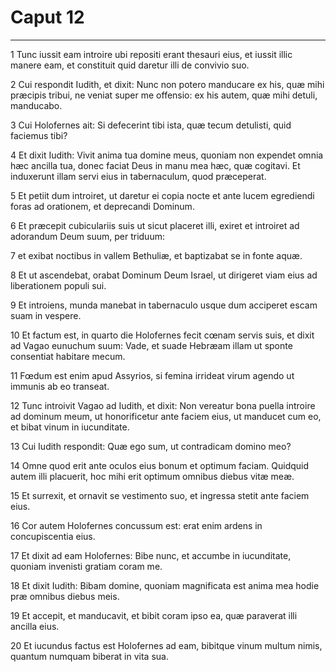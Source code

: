 # Caput 12

***

1 Tunc iussit eam introire ubi repositi erant thesauri eius, et iussit illic manere eam, et constituit quid daretur illi de convivio suo.

2 Cui respondit Iudith, et dixit: Nunc non potero manducare ex his, quæ mihi præcipis tribui, ne veniat super me offensio: ex his autem, quæ mihi detuli, manducabo.

3 Cui Holofernes ait: Si defecerint tibi ista, quæ tecum detulisti, quid faciemus tibi?

4 Et dixit Iudith: Vivit anima tua domine meus, quoniam non expendet omnia hæc ancilla tua, donec faciat Deus in manu mea hæc, quæ cogitavi. Et induxerunt illam servi eius in tabernaculum, quod præceperat.

5 Et petiit dum introiret, ut daretur ei copia nocte et ante lucem egrediendi foras ad orationem, et deprecandi Dominum.

6 Et præcepit cubiculariis suis ut sicut placeret illi, exiret et introiret ad adorandum Deum suum, per triduum:

7 et exibat noctibus in vallem Bethuliæ, et baptizabat se in fonte aquæ.

8 Et ut ascendebat, orabat Dominum Deum Israel, ut dirigeret viam eius ad liberationem populi sui.

9 Et introiens, munda manebat in tabernaculo usque dum acciperet escam suam in vespere.

10 Et factum est, in quarto die Holofernes fecit cœnam servis suis, et dixit ad Vagao eunuchum suum: Vade, et suade Hebræam illam ut sponte consentiat habitare mecum.

11 Fœdum est enim apud Assyrios, si femina irrideat virum agendo ut immunis ab eo transeat.

12 Tunc introivit Vagao ad Iudith, et dixit: Non vereatur bona puella introire ad dominum meum, ut honorificetur ante faciem eius, ut manducet cum eo, et bibat vinum in iucunditate.

13 Cui Iudith respondit: Quæ ego sum, ut contradicam domino meo?

14 Omne quod erit ante oculos eius bonum et optimum faciam. Quidquid autem illi placuerit, hoc mihi erit optimum omnibus diebus vitæ meæ.

15 Et surrexit, et ornavit se vestimento suo, et ingressa stetit ante faciem eius.

16 Cor autem Holofernes concussum est: erat enim ardens in concupiscentia eius.

17 Et dixit ad eam Holofernes: Bibe nunc, et accumbe in iucunditate, quoniam invenisti gratiam coram me.

18 Et dixit Iudith: Bibam domine, quoniam magnificata est anima mea hodie præ omnibus diebus meis.

19 Et accepit, et manducavit, et bibit coram ipso ea, quæ paraverat illi ancilla eius.

20 Et iucundus factus est Holofernes ad eam, bibitque vinum multum nimis, quantum numquam biberat in vita sua.

